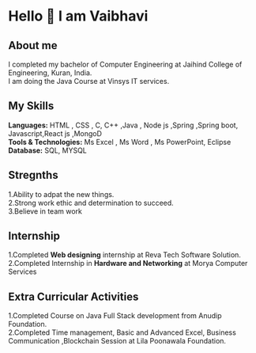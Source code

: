 # Hello 👋 I am Vaibhavi


## About me  
I completed my bachelor of Computer Engineering at Jaihind College of Engineering, Kuran, India.<br>
I am doing the Java Course at Vinsys IT services.

## My Skills
**Languages:** HTML , CSS , C, C++ ,Java , Node js ,Spring ,Spring boot, Javascript,React js ,MongoD  <br>
**Tools & Technologies:** Ms Excel , Ms Word , Ms PowerPoint, Eclipse <br>
**Database:** SQL, MYSQL

## Stregnths
1.Ability to adpat the new things.   <br>
2.Strong work ethic and determination to succeed.  <br>
3.Believe in team work

## Internship
1.Completed **Web designing** internship at Reva Tech Software Solution.<br>
2.Completed Internship in **Hardware and Networking** at Morya Computer Services


## Extra Curricular Activities
1.Completed Course on Java Full Stack development from Anudip Foundation. <br>
2.Completed Time management, Basic and Advanced Excel, Business Communication ,Blockchain  Session at Lila Poonawala Foundation.





